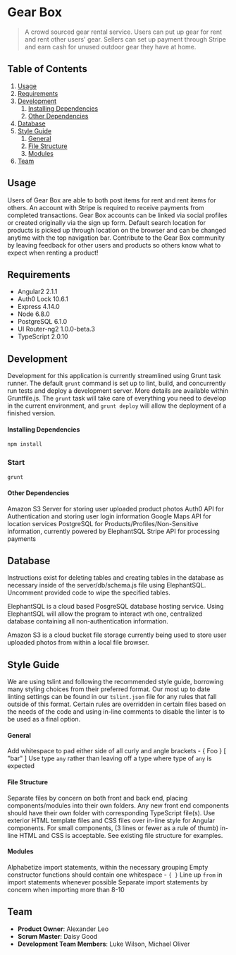 # Gear Box

>  A crowd sourced gear rental service. Users can put up gear for rent and rent other users' gear. Sellers can set up payment through Stripe and earn cash for unused outdoor gear they have at home.

## Table of Contents

1. [Usage](#Usage)
2. [Requirements](#requirements)
3. [Development](#development)
    1. [Installing Dependencies](#installing-dependencies)
    2. [Other Dependencies](#other-dependencies)
4. [Database](#database)
5. [Style Guide](#style-guide)
    1. [General](#general)
    2. [File Structure](#file-structure)
    3. [Modules](#modules)
6. [Team](#team)

## Usage

Users of Gear Box are able to both post items for rent and rent items for others. An account with Stripe is required to receive payments from completed transactions. Gear Box accounts can be linked via social profiles or created originally via the sign up form. Default search location for products is picked up through location on the browser and can be changed anytime with the top navigation bar. Contribute to the Gear Box community by leaving feedback for other users and products so others know what to expect when renting a product!

## Requirements

* Angular2 2.1.1
* Auth0 Lock 10.6.1
* Express 4.14.0
* Node 6.8.0
* PostgreSQL 6.1.0
* UI Router-ng2 1.0.0-beta.3
* TypeScript 2.0.10

## Development

Development for this application is currently streamlined using Grunt task runner. The default `grunt` command is set up to lint, build, and concurrently run tests and deploy a development server. More details are available within Gruntfile.js. The `grunt` task will take care of everything you need to develop in the current environment, and `grunt deploy` will allow the deployment of a finished version.

#### Installing Dependencies

```sh
npm install
```

### Start

```sh
grunt
```

#### Other Dependencies

Amazon S3 Server for storing user uploaded product photos
Auth0 API for Authentication and storing user login information
Google Maps API for location services
PostgreSQL for Products/Profiles/Non-Sensitive information, currently powered by ElephantSQL
Stripe API for processing payments

## Database

Instructions exist for deleting tables and creating tables in the database as necessary inside of the server/db/schema.js file  using ElephantSQL. Uncomment provided code to wipe the specified tables.

ElephantSQL is a cloud based PosgreSQL database hosting service. Using ElephantSQL will allow the program to interact wth one, centralized database containing all non-authentication information.

Amazon S3 is a cloud bucket file storage currently being used to store user uploaded photos from within a local file browser.

## Style Guide

We are using tslint and following the recommended style guide, borrowing many styling choices from their preferred format.
Our most up to date linting settings can be found in our `tslint.json` file for any rules that fall outside of this format. Certain rules are overridden in certain files based on the needs of the code and using in-line comments to disable the linter is to be used as a final option.

#### General

Add whitespace to pad either side of all curly and angle brackets - { Foo } [ "bar" ]
Use type `any` rather than leaving off a type where type of `any` is expected

#### File Structure

Separate files by concern on both front and back end, placing components/modules into their own folders. Any new front end components should have their own folder with corresponding TypeScript file(s). Use exterior HTML template files and CSS files over in-line style for Angular components. For small components, (3 lines or fewer as a rule of thumb) in-line HTML and CSS is acceptable. See existing file structure for examples.

#### Modules

Alphabetize import statements, within the necessary grouping
Empty constructor functions should contain one whitespace - `{ }`
Line up `from` in import statements whenever possible
Separate import statements by concern when importing more than 8-10

## Team

  - __Product Owner__: Alexander Leo
  - __Scrum Master__: Daisy Good
  - __Development Team Members__: Luke Wilson, Michael Oliver
